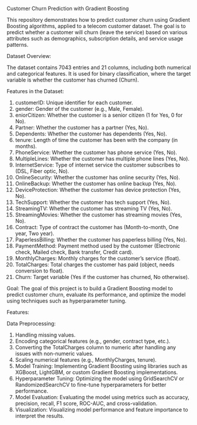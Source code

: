 Customer Churn Prediction with Gradient Boosting

This repository demonstrates how to predict customer churn using Gradient Boosting algorithms, applied to a telecom customer dataset. The goal is to predict whether a customer will churn (leave the service) based on various attributes such as demographics, subscription details, and service usage patterns.

Dataset Overview:

The dataset contains 7043 entries and 21 columns, including both numerical and categorical features. It is used for binary classification, where the target variable is whether the customer has churned (Churn).

Features in the Dataset:
1. customerID: Unique identifier for each customer.
2. gender: Gender of the customer (e.g., Male, Female).
3. eniorCitizen: Whether the customer is a senior citizen (1 for Yes, 0 for No).
4. Partner: Whether the customer has a partner (Yes, No).
5. Dependents: Whether the customer has dependents (Yes, No).
6. tenure: Length of time the customer has been with the company (in months).
7. PhoneService: Whether the customer has phone service (Yes, No).
8. MultipleLines: Whether the customer has multiple phone lines (Yes, No).
9. InternetService: Type of internet service the customer subscribes to (DSL, Fiber optic, No).
10. OnlineSecurity: Whether the customer has online security (Yes, No).
11. OnlineBackup: Whether the customer has online backup (Yes, No).
12. DeviceProtection: Whether the customer has device protection (Yes, No).
13. TechSupport: Whether the customer has tech support (Yes, No).
14. StreamingTV: Whether the customer has streaming TV (Yes, No).
15. StreamingMovies: Whether the customer has streaming movies (Yes, No).
16. Contract: Type of contract the customer has (Month-to-month, One year, Two year).
17. PaperlessBilling: Whether the customer has paperless billing (Yes, No).
18. PaymentMethod: Payment method used by the customer (Electronic check, Mailed check, Bank transfer, Credit card).
19. MonthlyCharges: Monthly charges for the customer’s service (float).
20. TotalCharges: Total charges the customer has paid (object, needs conversion to float).
21. Churn: Target variable (Yes if the customer has churned, No otherwise).

Goal:
The goal of this project is to build a Gradient Boosting model to predict customer churn, evaluate its performance, and optimize the model using techniques such as hyperparameter tuning.

Features:

Data Preprocessing:

1. Handling missing values.
2. Encoding categorical features (e.g., gender, contract type, etc.).
3. Converting the TotalCharges column to numeric after handling any issues with non-numeric values.
4. Scaling numerical features (e.g., MonthlyCharges, tenure).
5. Model Training: Implementing Gradient Boosting using libraries such as XGBoost, LightGBM, or custom Gradient Boosting implementations.
6. Hyperparameter Tuning: Optimizing the model using GridSearchCV or RandomizedSearchCV to fine-tune hyperparameters for better performance.
7. Model Evaluation: Evaluating the model using metrics such as accuracy, precision, recall, F1 score, ROC-AUC, and cross-validation.
8. Visualization: Visualizing model performance and feature importance to interpret the results.
